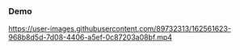 ### Demo

https://user-images.githubusercontent.com/89732313/162561623-968b8d5d-7d08-4406-a5ef-0c87203a08bf.mp4
